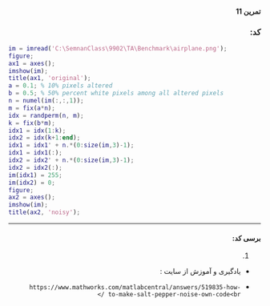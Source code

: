 <div dir="rtl">

#### تمرین 11


### کد:
</div>

```matlab
im = imread('C:\SemnanClass\9902\TA\Benchmark\airplane.png');
figure;
ax1 = axes();
imshow(im);
title(ax1, 'original');
a = 0.1; % 10% pixels altered
b = 0.5; % 50% percent white pixels among all altered pixels
n = numel(im(:,:,1));
m = fix(a*n);
idx = randperm(n, m);
k = fix(b*m);
idx1 = idx(1:k);
idx2 = idx(k+1:end);
idx1 = idx1' + n.*(0:size(im,3)-1);
idx1 = idx1(:);
idx2 = idx2' + n.*(0:size(im,3)-1);
idx2 = idx2(:);
im(idx1) = 255;
im(idx2) = 0;
figure;
ax2 = axes();
imshow(im);
title(ax2, 'noisy');

```
---
<div dir="rtl">

#### برسی کد:
1. 
-   یادگیری و آموزش از سایت : 
-     https://www.mathworks.com/matlabcentral/answers/519835-how-to-make-salt-pepper-noise-own-code<br />
</div>

<div dir="rtl">
